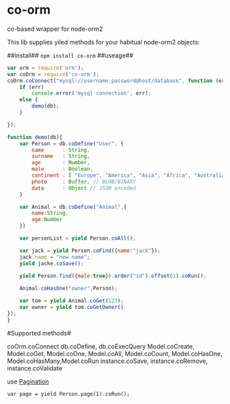 # co-orm
co-based wrapper for node-orm2

This lib supplies yiled methods for your habitual node-orm2 objects:

##install##
`npm install co-orm`
##useage##

```js
var orm = require('orm');
var coOrm = require('co-orm');
coOrm.coConnect("mysql://username:password@host/database", function (err, db) {
	if (err)
		console.error('mysql connection', err);
	else {
		demo(db);
	}

});

function demo(db){
	var Person = db.coDefine("User", {
        name      : String,
        surname   : String,
        age       : Number,
        male      : Boolean,
        continent : [ "Europe", "America", "Asia", "Africa", "Australia", "Antartica" ], // ENUM type
        photo     : Buffer, // BLOB/BINARY
        data      : Object // JSON encoded
    }

	var Animal = db.coDefine("Animal",{
		name:String,
		age:Number
	})

	var personList = yield Person.coAll();

	var jack = yield Person.coFind({name:"jack"});
	jack.name = "new name";
	yield jacke.coSave();
	
	yield Person.find({male:true}).order("id").offset(1).coRun();

	Animal.coHasOne("owner",Person);

	var tom = yield Animal.coGet(123);
	var owner = yield tom.coGetOwner()
});
}
```

#Supported methods#

coOrm.coConnect
db.coDefine, db.coExecQuery
Model.coCreate, Model.coGet, Model.coOne, Model.coAll, Model.coCount, Model.coHasOne, Model.coHasMany,Model.coRun
instance.coSave, instance.coRemove, instance.coValidate


use [Pagination](http://dresende.github.io/node-orm-paging/)

```
var page = yield Person.page(1).coRun();
```